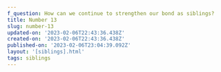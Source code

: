 ```yaml
---
f_question: How can we continue to strengthen our bond as siblings?
title: Number 13
slug: number-13
updated-on: '2023-02-06T22:43:36.438Z'
created-on: '2023-02-06T22:43:36.438Z'
published-on: '2023-02-06T23:04:39.092Z'
layout: '[siblings].html'
tags: siblings
---
```



